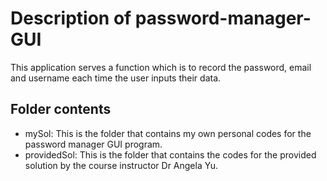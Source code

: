 # Description of password-manager-GUI

This application serves a function which is to record the password, email and username each time the user inputs their data. 

## Folder contents

- mySol: This is the folder that contains my own personal codes for the password manager GUI program.
- providedSol: This is the folder that contains the codes for the provided solution by the course instructor Dr Angela Yu. 
